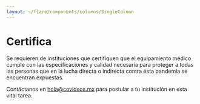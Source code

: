 ```yaml
---
layout: ~/flare/components/columns/SingleColumn
---
```


# Certifica

Se requieren de instituciones que certifiquen que el equipamiento médico
 cumple con las especificaciones y calidad necesaria para proteger a todas
  las personas que en la lucha directa o indirecta contra ésta pandemia se
    encuentran expuestas.
 
Contáctanos en [hola@covidsos.mx](mailto:hola@covidsos.mx) para postular a tu
 institución en esta vital tarea.
